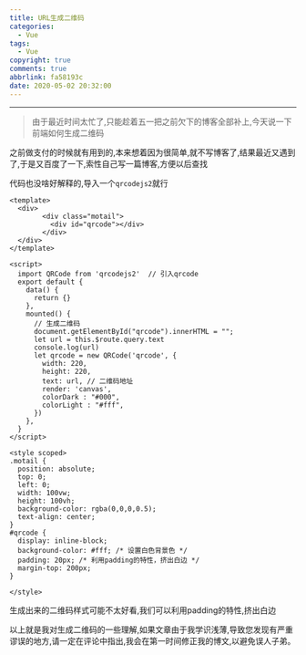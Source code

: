 ```yaml
---
title: URL生成二维码
categories:
  - Vue
tags:
  - Vue
copyright: true
comments: true
abbrlink: fa58193c
date: 2020-05-02 20:32:00
---
```


<hr style='filter:progid:DXImageTransform.Microsoft.Glow(color=#FF0000,strength=10)' color='#FF0000' size='1' />

> 由于最近时间太忙了,只能趁着五一把之前欠下的博客全部补上,今天说一下前端如何生成二维码

<!--more-->

之前做支付的时候就有用到的,本来想着因为很简单,就不写博客了,结果最近又遇到了,于是又百度了一下,索性自己写一篇博客,方便以后查找

代码也没啥好解释的,导入一个`qrcodejs2`就行

```
<template>
  <div>
		<div class="motail">
		  <div id="qrcode"></div>
		</div>
  </div>
</template>

<script>
  import QRCode from 'qrcodejs2'  // 引入qrcode
  export default {
    data() {
      return {}
    },
    mounted() {
      // 生成二维码
      document.getElementById("qrcode").innerHTML = "";
      let url = this.$route.query.text
      console.log(url)
      let qrcode = new QRCode('qrcode', {
        width: 220,  
        height: 220,
        text: url, // 二维码地址
        render: 'canvas',
        colorDark : "#000",
        colorLight : "#fff",
      })
    },
  }
</script>

<style scoped>
.motail {
  position: absolute;
  top: 0;
  left: 0;
  width: 100vw;
  height: 100vh;
  background-color: rgba(0,0,0,0.5);
  text-align: center;
}
#qrcode {
  display: inline-block;
  background-color: #fff; /* 设置白色背景色 */
  padding: 20px; /* 利用padding的特性，挤出白边 */
  margin-top: 200px;
}

</style>
```

生成出来的二维码样式可能不太好看,我们可以利用padding的特性,挤出白边

以上就是我对生成二维码的一些理解,如果文章由于我学识浅薄,导致您发现有严重谬误的地方,请一定在评论中指出,我会在第一时间修正我的博文,以避免误人子弟。
